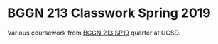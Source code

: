 # BGGN 213 Classwork Spring 2019

Various coursework from [BGGN 213 SP19](bioboot.github.io/bggn213_S19) quarter
at UCSD.
